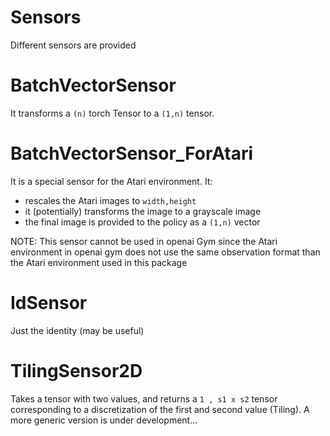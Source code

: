  # Sensors #

Different sensors are provided

# BatchVectorSensor

It transforms a `(n)` torch Tensor to a `(1,n)` tensor. 

# BatchVectorSensor_ForAtari

It is a special sensor for the Atari environment. It:
* rescales the Atari images to `width,height`
* it (potentially) transforms the image to a grayscale image
* the final image is provided to the policy as a `(1,n)` vector

NOTE: This sensor cannot be used in openai Gym since the Atari environment in openai gym does not use the same observation format than the Atari environment used in this package

# IdSensor

Just the identity (may be useful)

# TilingSensor2D

Takes a tensor with two values, and returns a `1 , s1 x s2` tensor corresponding to a discretization of the first and second value (Tiling). A more generic version is under development...

